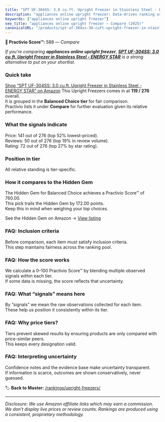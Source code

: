 ```yaml
---
title: "SPT UF-304SS: 3.0 cu.ft. Upright Freezer in Stainless Steel - ENERGY STAR"
description: "appliances online upright freezer: Data-driven ranking using the Practivio Score™. Positioned by quality, value, demand, findability, momentum."
keywords: ["appliances online upright freezer"]
seo_title: "appliances online upright freezer — Compare (2025)"
canonicalURL: "/products/spt-uf-304ss-30-cuft-upright-freezer-in-stainless-steel-energy-star-B00LOVVE9A/"
---
```


**🛒 Practivio Score™:** 588 — _Compare_


*If you're comparing **appliances online upright freezer**, **[SPT UF-304SS: 3.0 cu.ft. Upright Freezer in Stainless Steel - ENERGY STAR](https://www.amazon.com/dp/B00LOVVE9A?tag=practivio-20)** is a strong alternative to put on your shortlist.*
### Quick take
[Shop “SPT UF-304SS: 3.0 cu.ft. Upright Freezer in Stainless Steel - ENERGY STAR” on Amazon](https://www.amazon.com/dp/B00LOVVE9A?tag=practivio-20)
This Upright Freezers comes in at **119 / 276** overall.  
It is grouped in the **Balanced Choice tier** for fair comparison.  
Practivio lists it under **Compare** for further evaluation given its relative performance.

### What the signals indicate
Price: 141 out of 276 (top 52% lowest-priced).  
Reviews: 50 out of 276 (top 19% in review volume).  
Rating: 72 out of 276 (top 27% by star rating).  

### Position in tier
All relative standing is tier-specific.

### How it compares to the Hidden Gem
The Hidden Gem for Balanced Choice achieves a Practivio Score™ of 760.00.  
This pick trails the Hidden Gem by 172.00 points.  
Keep this in mind when weighing your top choices.  

See the Hidden Gem on Amazon → [View listing](https://www.amazon.com/dp/B08P6CS4SW?tag=practivio-20)

### FAQ: Inclusion criteria
Before comparison, each item must satisfy inclusion criteria.  
This step maintains fairness across the ranking pool.

### FAQ: How the score works
We calculate a 0–100 Practivio Score™ by blending multiple observed signals within each tier.  
If some data is missing, the score reflects that uncertainty.

### FAQ: What “signals” means here
By “signals” we mean the raw observations collected for each item.  
These help us position it consistently within its tier.

### FAQ: Why price tiers?
Tiers prevent skewed results by ensuring products are only compared with price-similar peers.  
This keeps every designation valid.

### FAQ: Interpreting uncertainty
Confidence notes and the evidence base make uncertainty transparent.  
If information is scarce, outcomes are shown conservatively, never guessed.

<!-- Missing template for Compare/CompareWithinPriceClass -->


🏷️ **Back to Master:** [/rankings/upright-freezers/](/rankings/upright-freezers/)

---
_Disclosure: We use Amazon affiliate links which may earn a commission. We don’t display live prices or review counts. Rankings are produced using a consistent, proprietary methodology._
